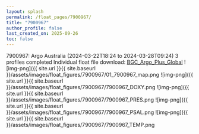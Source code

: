 ```yaml
---
layout: splash
permalink: /float_pages/7900967/
title: "7900967"
author_profile: false
last_created_on: 2025-09-26
toc: false
---
```

 
7900967: Argo Australia (2024-03-22T18:24 to 2024-03-28T09:24)
3 profiles completed
Individual float file download: [BGC_Argo_Plus_Global](https://ftp.soest.hawaii.edu/bgc_argo_plus/Individual_Floats/outliers_removed/7900967_Sprof_processed.nc)
![img-png]({{ site.url }}{{ site.baseurl }}/assets/images/float_figures/7900967/01_7900967_map.png
![img-png]({{ site.url }}{{ site.baseurl }}/assets/images/float_figures/7900967/7900967_DOXY.png
![img-png]({{ site.url }}{{ site.baseurl }}/assets/images/float_figures/7900967/7900967_PRES.png
![img-png]({{ site.url }}{{ site.baseurl }}/assets/images/float_figures/7900967/7900967_PSAL.png
![img-png]({{ site.url }}{{ site.baseurl }}/assets/images/float_figures/7900967/7900967_TEMP.png
